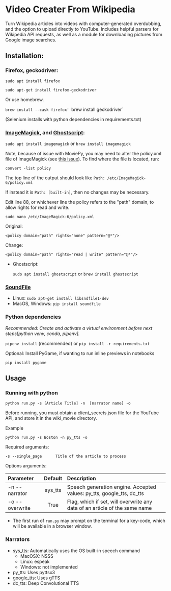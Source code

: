 # Video Creater From Wikipedia

Turn Wikipedia articles into videos with computer-generated overdubbing, and the option to upload directly to YouTube.
Includes helpful parsers for Wikipedia API requests, as well as a module for downloading pictures from Google image searches.

## Installation:

### Firefox, geckodriver:

`sudo apt install firefox`

`sudo apt-get install firefox-geckodriver`

Or use homebrew.

`brew install --cask firefox'
`brew install geckodriver`

(Selenium installs with python dependencies in requirements.txt)


### [ImageMagick](https://imagemagick.org/script/download.php), and [Ghostscript](https://www.ghostscript.com/doc/9.53.3/Install.htm):
    

  `sudo apt install imagemagick` or `brew install imagemagick`

  Note, because of issue with MoviePy, you may need to alter the policy.xml file of ImageMagick (see [this issue](https://github.com/Zulko/moviepy/issues/401#issuecomment-278679961)). To find where the file is located, run:
  
  `convert -list policy`

  The top line of the output should look like
  `Path: /etc/ImageMagick-6/policy.xml`

  If instead it is `Path: [built-in]`, then no changes may be necessary.
  
  Edit line 88, or whichever line the policy refers to the "path" domain, to allow rights for read and write.
  
  `sudo nano /etc/ImageMagick-6/policy.xml`

  Original:
  
  `<policy domain="path" rights="none" pattern="@*"/>`

  Change:

  `<policy domain="path" rights="read | write" pattern="@*"/>`

- Ghostscript:

    `sudo apt install ghostscript` or `brew install ghostscript`

### [SoundFile](https://pysoundfile.readthedocs.io/en/latest/#installation)
   
- Linux: `sudo apt-get install libsndfile1-dev`
- MacOS, Windows: `pip install soundfile`


### Python dependencies
*Recommended: Create and activate a virtual environment before next steps[python venv, conda, pipenv].*

`pipenv install` (recommended) or `pip install -r requirements.txt`

Optional: Install PyGame, if wanting to run inline previews in notebooks

`pip install pygame`

## Usage

### Running with python

    python run.py -s [Article Title] -n  [narrator name] -o

Before running, you must obtain a client_secrets.json file for the YouTube API, and store it in the wiki_movie directory.


Example

    python run.py -s Boston -n py_tts -o

Required arguments:

    -s --single_page      Title of the article to process

Options arguments:

| Parameter                 | Default       | Description   |
| :------------------------ |:-------------:| :-------------|
| -n --narrator   |  sys_tts  | Speech generation engine. Accepted values: py_tts, google_tts, dc_tts |
| -o --overwrite  | True      | Flag, which if set, will overwrite any data of an article of the same name |


 - The first run of `run.py` may prompt on the terminal for a key-code, which will be available in a browser window.

### Narrators

- sys_tts: Automatically uses the OS built-in speech command
  - MacOSX: NSSS
  - Linux: espeak
  - Windows: not implemented
- py_tts: Uses pyttsx3
- google_tts: Uses gTTS
- dc_tts: Deep Convolutional TTS

